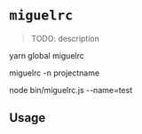 # `miguelrc`

> TODO: description

yarn global miguelrc

miguelrc -n projectname

node bin/miguelrc.js --name=test


## Usage

```

```


